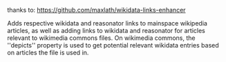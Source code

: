 thanks to: https://github.com/maxlath/wikidata-links-enhancer

Adds respective wikidata and reasonator links to mainspace wikipedia articles, as well as adding links to wikidata and reasonator for articles relevant to wikimedia commons files. On wikimedia commons, the ''depicts'' property is used to get potential relevant wikidata entries based on articles the file is used in.

